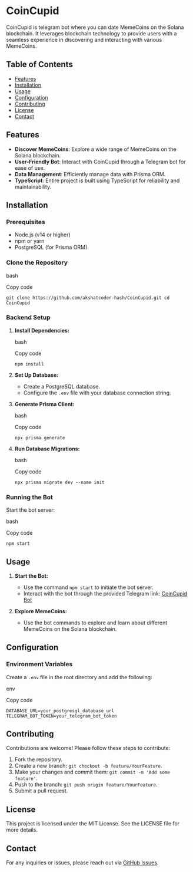
# CoinCupid

CoinCupid is telegram bot where you can date MemeCoins on the Solana blockchain. It leverages blockchain technology to provide users with a seamless experience in discovering and interacting with various MemeCoins.

## Table of Contents

- [Features](#features)
- [Installation](#installation)
- [Usage](#usage)
- [Configuration](#configuration)
- [Contributing](#contributing)
- [License](#license)
- [Contact](#contact)

## Features

- **Discover MemeCoins**: Explore a wide range of MemeCoins on the Solana blockchain.
- **User-Friendly Bot**: Interact with CoinCupid through a Telegram bot for ease of use.
- **Data Management**: Efficiently manage data with Prisma ORM.
- **TypeScript**: Entire project is built using TypeScript for reliability and maintainability.

## Installation

### Prerequisites

- Node.js (v14 or higher)
- npm or yarn
- PostgreSQL (for Prisma ORM)

### Clone the Repository

bash

Copy code

`git clone https://github.com/akshatcoder-hash/CoinCupid.git cd CoinCupid`

### Backend Setup

1. **Install Dependencies:**
    
    bash
    
    Copy code
    
    `npm install`
    
2. **Set Up Database:**
    
    - Create a PostgreSQL database.
    - Configure the `.env` file with your database connection string.
3. **Generate Prisma Client:**
    
    bash
    
    Copy code
    
    `npx prisma generate`
    
4. **Run Database Migrations:**
    
    bash
    
    Copy code
    
    `npx prisma migrate dev --name init`
    

### Running the Bot

Start the bot server:

bash

Copy code

`npm start`

## Usage

1. **Start the Bot:**
    
    - Use the command `npm start` to initiate the bot server.
    - Interact with the bot through the provided Telegram link: [CoinCupid Bot](https://t.me/coincupid_bot)
2. **Explore MemeCoins:**
    
    - Use the bot commands to explore and learn about different MemeCoins on the Solana blockchain.

## Configuration

### Environment Variables

Create a `.env` file in the root directory and add the following:

env

Copy code

`DATABASE_URL=your_postgresql_database_url TELEGRAM_BOT_TOKEN=your_telegram_bot_token`

## Contributing

Contributions are welcome! Please follow these steps to contribute:

1. Fork the repository.
2. Create a new branch: `git checkout -b feature/YourFeature`.
3. Make your changes and commit them: `git commit -m 'Add some feature'`.
4. Push to the branch: `git push origin feature/YourFeature`.
5. Submit a pull request.

## License

This project is licensed under the MIT License. See the LICENSE file for more details.

## Contact

For any inquiries or issues, please reach out via [GitHub Issues](https://github.com/akshatcoder-hash/CoinCupid/issues).
